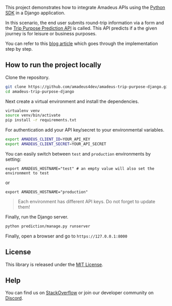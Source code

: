 This project demonstrates how to integrate Amadeus APIs using the [Python SDK](https://github.com/amadeus4dev/amadeus-python) in a Django application.

In this scenario, the end user submits round-trip information via a form and the [Trip Purpose Prediction API](https://developers.amadeus.com/self-service/category/trip/api-doc/trip-purpose-prediction) is called. This API predicts if a the given journey is for leisure or business purposes.

You can refer to this [blog article](https://developers.amadeus.com/blog/amadues-api-django-python-sdk) which goes through the implementation step by step. 

## How to run the project locally

Clone the repository.

```sh
git clone https://github.com/amadeus4dev/amadeus-trip-purpose-django.git
cd amadeus-trip-purpose-django
```

Next create a virtual environment and install the dependencies.

```sh
virtualenv venv
source venv/bin/activate
pip install -r requirements.txt
```

For authentication add your API key/secret to your environmental variables.

```sh
export AMADEUS_CLIENT_ID=YOUR_API_KEY
export AMADEUS_CLIENT_SECRET=YOUR_API_SECRET
```

You can easily switch between `test` and `production` environments by setting:

```
export AMADEUS_HOSTNAME="test" # an empty value will also set the environment to test
```

or

```
export AMADEUS_HOSTNAME="production"
```

> Each environment has different API keys. Do not forget to update them!

Finally, run the Django server.

```sh
python prediction/manage.py runserver
```

Finally, open a browser and go to `https://127.0.0.1:8000`

## License

This library is released under the [MIT License](LICENSE).

## Help

You can find us on [StackOverflow](https://stackoverflow.com/questions/tagged/amadeus) or join our developer community on
[Discord](https://discord.gg/cVrFBqx).
